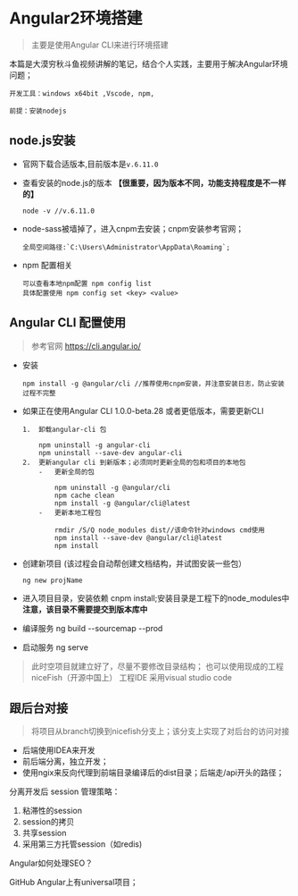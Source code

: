 # Angular2环境搭建 #

>主要是使用Angular CLI来进行环境搭建

本篇是大漠穷秋斗鱼视频讲解的笔记，结合个人实践，主要用于解决Angular环境问题；

	开发工具：windows x64bit ,Vscode, npm, 

	前提：安装nodejs

## node.js安装 ##
-	官网下载合适版本,目前版本是`v.6.11.0`
-	查看安装的node.js的版本 **【很重要，因为版本不同，功能支持程度是不一样的】** 
	
		node -v //v.6.11.0
-	node-sass被墙掉了，进入cnpm去安装；cnpm安装参考官网；
	
		全局空间路径:`C:\Users\Administrator\AppData\Roaming`;
-	npm 配置相关
		
		可以查看本地npm配置 npm config list
		具体配置使用 npm config set <key> <value>

## Angular CLI 配置使用 ##
> 参考官网 https://cli.angular.io/

-	安装
	
		npm install -g @angular/cli //推荐使用cnpm安装，并注意安装日志，防止安装过程不完整
-	如果正在使用Angular CLI 1.0.0-beta.28 或者更低版本，需要更新CLI

		1.	卸载angular-cli 包
			
			npm uninstall -g angular-cli
			npm uninstall --save-dev angular-cli
		2.	更新angular cli 到新版本；必须同时更新全局的包和项目的本地包
			-	更新全局的包
					
				npm uninstall -g @angular/cli
				npm cache clean
				npm install -g @angular/cli@latest
			-	更新本地工程包
			
				rmdir /S/Q node_modules dist//该命令针对windows cmd使用
				npm install --save-dev @angular/cli@latest
				npm install

-	创建新项目 (该过程会自动帮创建文档结构，并试图安装一些包）
		
		ng new projName	
-	进入项目目录，安装依赖 cnpm install;安装目录是工程下的node_modules中 **注意，该目录不需要提交到版本库中**
-	 编译服务 ng build --sourcemap --prod
-	 启动服务 ng serve

> 此时空项目就建立好了，尽量不要修改目录结构；
> 也可以使用现成的工程 niceFish（开源中国上）
> 工程IDE 采用visual studio code

## 跟后台对接 ##

> 将项目从branch切换到nicefish分支上；该分支上实现了对后台的访问对接

-	后端使用IDEA来开发
-	前后端分离，独立开发；
-	使用ngix来反向代理到前端目录编译后的dist目录；后端走/api开头的路径；



分离开发后 session 管理策略：
	
1. 粘滞性的session
2. session的拷贝
3. 共享session
4. 采用第三方托管session（如redis)

Angular如何处理SEO？

GitHub Angular上有universal项目；
